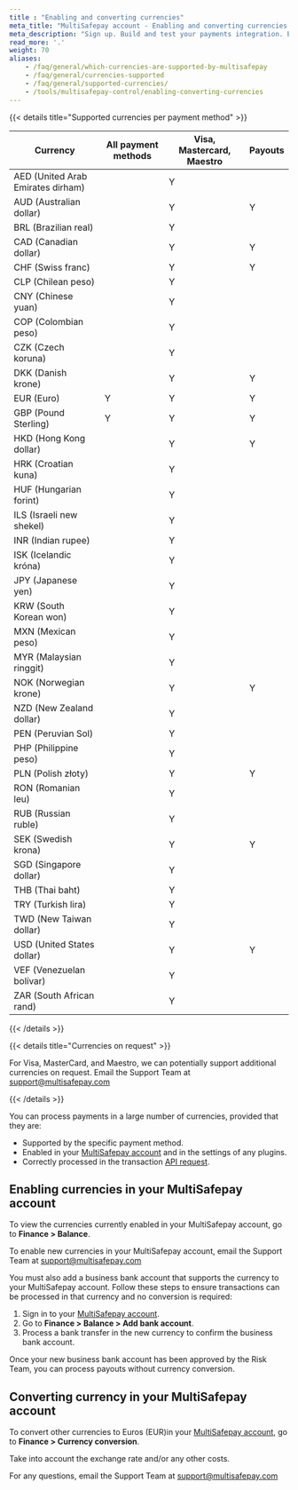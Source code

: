 ```yaml
---
title : "Enabling and converting currencies"
meta_title: "MultiSafepay account - Enabling and converting currencies - MultiSafepay Docs"
meta_description: "Sign up. Build and test your payments integration. Explore our products and services. Use our API Reference, SDKs, and wrappers. Get support."
read_more: '.'
weight: 70
aliases:
    - /faq/general/which-currencies-are-supported-by-multisafepay
    - /faq/general/currencies-supported
    - /faq/general/supported-currencies/
    - /tools/multisafepay-control/enabling-converting-currencies
---
```


{{< details title="Supported currencies per payment method" >}}

| Currency  | All payment methods  | Visa, Mastercard, Maestro  | Payouts  |
|---|---|---|---|
| AED (United Arab Emirates dirham)  |   |  Y |   |
| AUD (Australian dollar)  |  | Y  | Y  |
| BRL (Brazilian real)  |   |  Y |   |
| CAD (Canadian dollar)  |   | Y  | Y  |
| CHF (Swiss franc)  |   | Y  | Y  |
| CLP (Chilean peso)  |   |  Y |   |
| CNY (Chinese yuan)  |   |  Y |   |
| COP (Colombian peso)  |   |  Y |   |
| CZK (Czech koruna)  |   |  Y |   |
| DKK (Danish krone)  |   | Y  | Y  |
| EUR (Euro)  | Y  |  Y | Y  |
| GBP (Pound Sterling)   | Y  | Y  | Y  |
| HKD (Hong Kong dollar)  |   | Y  | Y  |
| HRK (Croatian kuna)  |   |  Y |   |
| HUF (Hungarian forint)  |   |  Y |   |
| ILS (Israeli new shekel)  |   |  Y |   |
| INR (Indian rupee)  |   |  Y |   |
| ISK (Icelandic króna)  |   |  Y |   |
| JPY (Japanese yen)  |   |  Y |   |
| KRW (South Korean won)  |   |  Y |   |
| MXN (Mexican peso)  |   |  Y |   |
| MYR (Malaysian ringgit)  |   |  Y |   |
| NOK (Norwegian krone) |   | Y  | Y  |
| NZD (New Zealand dollar)  |   |  Y |   |
| PEN (Peruvian Sol)  |   |  Y |   |
| PHP (Philippine peso)  |   |  Y |   |
| PLN (Polish złoty) |   | Y  | Y  |
| RON (Romanian leu)  |   |  Y |   |
| RUB (Russian ruble) |   |  Y |   |
| SEK (Swedish krona) |   | Y  | Y  |
| SGD (Singapore dollar)  |   |  Y |   |
| THB (Thai baht)  |   |  Y |   |
| TRY (Turkish lira)  |   |  Y |   |
| TWD (New Taiwan dollar)  |   |  Y |   |
| USD (United States dollar)  |   | Y  | Y  |
| VEF (Venezuelan bolívar)  |   | Y  |   |
| ZAR (South African rand)  |   |  Y |   |

{{< /details >}}

{{< details title="Currencies on request" >}}

For Visa, MasterCard, and Maestro, we can potentially support additional currencies on request. Email the Support Team at <support@multisafepay.com>  

{{< /details >}}

You can process payments in a large number of currencies, provided that they are:

- Supported by the specific payment method.
- Enabled in your [MultiSafepay account](https://merchant.multisafepay.com) and in the settings of any plugins.
- Correctly processed in the transaction [API request](/api/#orders).

## Enabling currencies in your MultiSafepay account

To view the currencies currently enabled in your MultiSafepay account, go to **Finance > Balance**.

To enable new currencies in your MultiSafepay account, email the Support Team at <support@multisafepay.com>

You must also add a business bank account that supports the currency to your MultiSafepay account. Follow these steps to ensure transactions can be processed in that currency and no conversion is required:

1. Sign in to your [MultiSafepay account](https://merchant.multisafepay.com).
2. Go to **Finance > Balance > Add bank account**.
3. Process a bank transfer in the new currency to confirm the business bank account.

Once your new business bank account has been approved by the Risk Team, you can process payouts without currency conversion.

## Converting currency in your MultiSafepay account

To convert other currencies to Euros (EUR)in your [MultiSafepay account](https://merchant.multisafepay.com), go to **Finance > Currency conversion**. 

Take into account the exchange rate and/or any other costs.

For any questions, email the Support Team at <support@multisafepay.com>